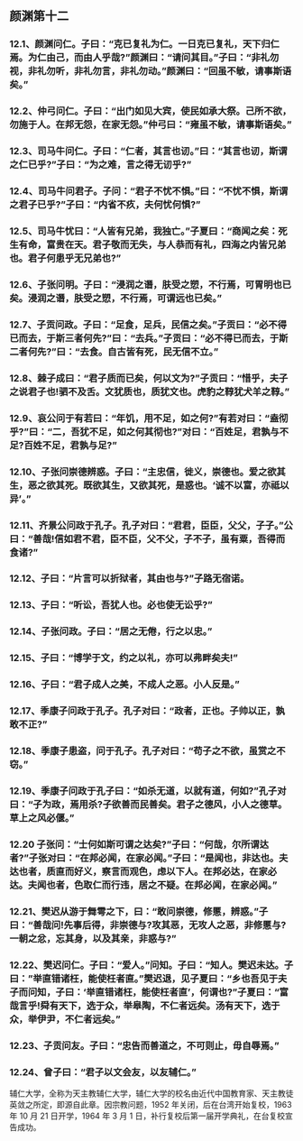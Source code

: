 ## 颜渊第十二


### 12.1、颜渊问仁。子曰：“克已复礼为仁。一日克已复礼，天下归仁焉。为仁由己，而由人乎哉?”颜渊曰：“请问其目。”子曰：“非礼勿视，非礼勿听，非礼勿言，非礼勿动。”颜渊曰：“回虽不敏，请事斯语矣。”

### 12.2、仲弓问仁。子曰：“出门如见大宾，使民如承大祭。己所不欲，勿施于人。在邦无怨，在家无怨。”仲弓曰：“雍虽不敏，请事斯语矣。”

### 12.3、司马牛问仁。子曰：“仁者，其言也讱。”曰：“其言也讱，斯谓之仁已乎?”子曰：“为之难，言之得无讱乎?”

### 12.4、司马牛问君子。子问：“君子不忧不惧。”曰：“不忧不惧，斯谓之君子已乎?”子曰：“内省不疚，夫何忧何惧?”

### 12.5、司马牛忧曰：“人皆有兄弟，我独亡。”子夏曰：“商闻之矣：死生有命，富贵在天。君子敬而无失，与人恭而有礼，四海之内皆兄弟也。君子何患乎无兄弟也?”

### 12.6、子张问明。子曰：“浸润之谮，肤受之愬，不行焉，可胃明也已矣。浸润之谮，肤受之愬，不行焉，可谓远也已矣。”

### 12.7、子贡问政。子曰：“足食，足兵，民信之矣。”子贡曰：“必不得已而去，于斯三者何先?”曰：“去兵。”子贡曰：“必不得已而去，于斯二者何先?”曰：“去食。自古皆有死，民无信不立。”

### 12.8、棘子成曰：“君子质而已矣，何以文为?”子贡曰：“惜乎，夫子之说君子也!驷不及舌。文犹质也，质犹文也。虎豹之鞟犹犬羊之鞟。”

### 12.9、哀公问于有若曰：“年饥，用不足，如之何?”有若对曰：“盍彻乎?”曰：“二，吾犹不足，如之何其彻也?”对曰：“百姓足，君孰与不足?百姓不足，君孰与足?”

### 12.10、子张问崇德辨惑。子曰：“主忠信，徙义，崇德也。爱之欲其生，恶之欲其死。既欲其生，又欲其死，是惑也。‘诚不以富，亦祗以异’。”

### 12.11、齐景公问政于孔子。孔子对曰：“君君，臣臣，父父，子子。”公曰：“善哉!信如君不君，臣不臣，父不父，子不子，虽有粟，吾得而食诸?”

### 12.12、子曰：“片言可以折狱者，其由也与?”子路无宿诺。

### 12.13、子曰：“听讼，吾犹人也。必也使无讼乎?”

### 12.14、子张问政。子曰：“居之无倦，行之以忠。”

### 12.15、子曰：“博学于文，约之以礼，亦可以弗畔矣夫!”

### 12.16、子曰：“君子成人之美，不成人之恶。小人反是。”

### 12.17、季康子问政于孔子。孔子对曰：“政者，正也。子帅以正，孰敢不正?”

### 12.18、季康子患盗，问于孔子。孔子对曰：“苟子之不欲，虽赏之不窃。”

### 12.19、季康子问政于孔子曰：“如杀无道，以就有道，何如?”孔子对曰：“子为政，焉用杀?子欲善而民善矣。君子之德风，小人之德草。草上之风必偃。”

### 12.20 子张问：“士何如斯可谓之达矣?”子曰：“何哉，尔所谓达者?”子张对曰：“在邦必闻，在家必闻。”子曰：“是闻也，非达也。夫达也者，质直而好义，察言而观色，虑以下人。在邦必达，在家必达。夫闻也者，色取仁而行违，居之不疑。在邦必闻，在家必闻。”

### 12.21、樊迟从游于舞雩之下，曰：“敢问崇德，修慝，辨惑。”子曰：“善哉问!先事后得，非崇德与?攻其恶，无攻人之恶，非修慝与?一朝之忿，忘其身，以及其亲，非惑与?”

### 12.22、樊迟问仁。子曰：“爱人。”问知。子曰：“知人。樊迟未达。子曰：”举直错诸枉，能使枉者直。”樊迟退，见子夏曰：“乡也吾见于夫子而问知，子曰：‘举直错诸枉，能使枉者直’，何谓也?”子夏曰：“富哉言乎!舜有天下，选于众，举皋陶，不仁者远矣。汤有天下，选于众，举伊尹，不仁者远矣。”

### 12.23、子贡问友。子曰：“忠告而善道之，不可则止，毋自辱焉。”

### 12.24、曾子曰：“君子以文会友，以友辅仁。”

辅仁大学，全称为天主教辅仁大学，辅仁大学的校名由近代中国教育家、天主教徒英敛之所定，即源自此章。因宗教问题，1952 年关闭，后在台湾开始复校，1963 年 10 月 21 日开学，1964 年 3 月 1 日，补行复校后第一届开学典礼，在台复校宣告成功。

